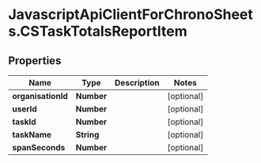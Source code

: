 # JavascriptApiClientForChronoSheets.CSTaskTotalsReportItem

## Properties
Name | Type | Description | Notes
------------ | ------------- | ------------- | -------------
**organisationId** | **Number** |  | [optional] 
**userId** | **Number** |  | [optional] 
**taskId** | **Number** |  | [optional] 
**taskName** | **String** |  | [optional] 
**spanSeconds** | **Number** |  | [optional] 


